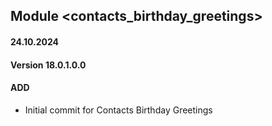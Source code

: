 ## Module <contacts_birthday_greetings>

#### 24.10.2024
#### Version 18.0.1.0.0
#### ADD

- Initial commit for Contacts Birthday Greetings
